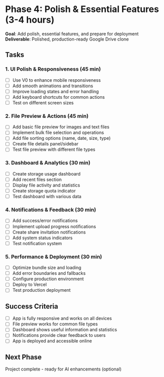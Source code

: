 # Phase 4: Polish & Essential Features (3-4 hours)

**Goal**: Add polish, essential features, and prepare for deployment  
**Deliverable**: Polished, production-ready Google Drive clone

## Tasks

### 1. UI Polish & Responsiveness (45 min)

- [ ] Use V0 to enhance mobile responsiveness
- [ ] Add smooth animations and transitions
- [ ] Improve loading states and error handling
- [ ] Add keyboard shortcuts for common actions
- [ ] Test on different screen sizes

### 2. File Preview & Actions (45 min)

- [ ] Add basic file preview for images and text files
- [ ] Implement bulk file selection and operations
- [ ] Add file sorting options (name, date, size, type)
- [ ] Create file details panel/sidebar
- [ ] Test file preview with different file types

### 3. Dashboard & Analytics (30 min)

- [ ] Create storage usage dashboard
- [ ] Add recent files section
- [ ] Display file activity and statistics
- [ ] Create storage quota indicator
- [ ] Test dashboard with various data

### 4. Notifications & Feedback (30 min)

- [ ] Add success/error notifications
- [ ] Implement upload progress notifications
- [ ] Create share invitation notifications
- [ ] Add system status indicators
- [ ] Test notification system

### 5. Performance & Deployment (30 min)

- [ ] Optimize bundle size and loading
- [ ] Add error boundaries and fallbacks
- [ ] Configure production environment
- [ ] Deploy to Vercel
- [ ] Test production deployment

## Success Criteria

- [ ] App is fully responsive and works on all devices
- [ ] File preview works for common file types
- [ ] Dashboard shows useful information and statistics
- [ ] Notifications provide clear feedback to users
- [ ] App is deployed and accessible online

## Next Phase

Project complete - ready for AI enhancements (optional)
